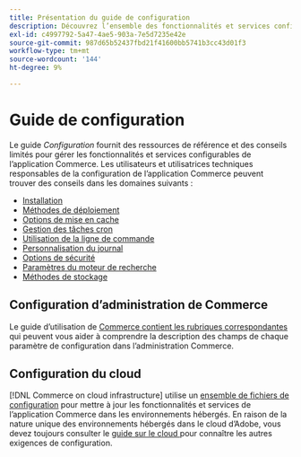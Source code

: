 ```yaml
---
title: Présentation du guide de configuration
description: Découvrez l’ensemble des fonctionnalités et services configurables de votre application Adobe Commerce.
exl-id: c4997792-5a47-4ae5-903a-7e5d7235e42e
source-git-commit: 987d65b52437fbd21f41600bb5741b3cc43d01f3
workflow-type: tm+mt
source-wordcount: '144'
ht-degree: 9%

---
```


# Guide de configuration

Le guide _Configuration_ fournit des ressources de référence et des conseils limités pour gérer les fonctionnalités et services configurables de l’application Commerce. Les utilisateurs et utilisatrices techniques responsables de la configuration de l’application Commerce peuvent trouver des conseils dans les domaines suivants :

- [Installation](../configuration/bootstrap/initialization.md)
- [Méthodes de déploiement](../configuration/deployment/overview.md)
- [Options de mise en cache](../configuration/cache/caching-overview.md)
- [Gestion des tâches cron](../configuration/cron/custom-cron.md)
- [Utilisation de la ligne de commande](../configuration/cli/config-cli.md)
- [Personnalisation du journal](../configuration/logs/custom-logging.md)
- [Options de sécurité](../configuration/security/overview.md)
- [Paramètres du moteur de recherche](../configuration/search/configure-search-engine.md)
- [Méthodes de stockage](../configuration/storage/memcached.md)

## Configuration d’administration de Commerce

Le guide d’utilisation de [Commerce contient les rubriques correspondantes](https://experienceleague.adobe.com/en/docs/commerce-admin/config/guide-overview) qui peuvent vous aider à comprendre la description des champs de chaque paramètre de configuration dans l’administration Commerce.

## Configuration du cloud

[!DNL Commerce on cloud infrastructure] utilise un [ensemble de fichiers de configuration](https://experienceleague.adobe.com/docs/commerce-cloud-service/user-guide/configure/overview.html) pour mettre à jour les fonctionnalités et services de l’application Commerce dans les environnements hébergés. En raison de la nature unique des environnements hébergés dans le cloud d’Adobe, vous devez toujours consulter le [ guide sur le cloud ](https://experienceleague.adobe.com/docs/commerce-cloud-service/user-guide/overview.html) pour connaître les autres exigences de configuration.
